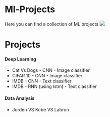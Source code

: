 # Ml-Projects
Here you can find a collection of ML projects
<img 
     src = 'https://developer.apple.com/assets/elements/icons/core-ml/core-ml-128x128_2x.png'>

# Projects
#### Deep Learning
* Cat Vs Dogs - CNN - Image classifier
* CIFAR 10 - CNN - Image classifier
* IMDB - CNN - Text classifier
* IMDB - RNN (using lstm) -  Text classifier 

#### Data Analysis
* Jorden VS Kobe VS Labron 